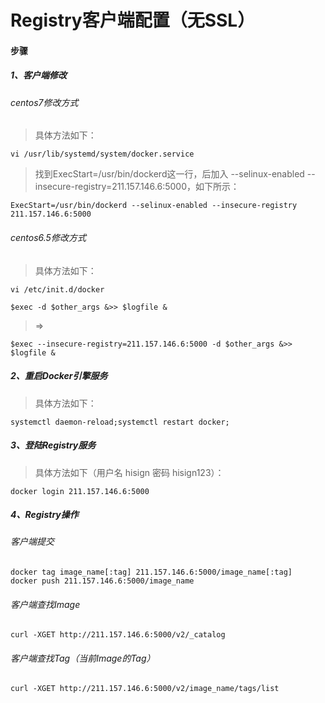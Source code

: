 # Registry客户端配置（无SSL）

#### 步骤
##### 1、客户端修改
###### centos7修改方式
>具体方法如下：
> 
    vi /usr/lib/systemd/system/docker.service
>找到ExecStart=/usr/bin/dockerd这一行，后加入 --selinux-enabled --insecure-registry=211.157.146.6:5000，如下所示：
> 
    ExecStart=/usr/bin/dockerd --selinux-enabled --insecure-registry 211.157.146.6:5000

###### centos6.5修改方式
>具体方法如下：
> 
    vi /etc/init.d/docker
> 
> 
    $exec -d $other_args &>> $logfile &
> 
>=>
> 
    $exec --insecure-registry=211.157.146.6:5000 -d $other_args &>> $logfile &

##### 2、重启Docker引擎服务
>具体方法如下：
> 
    systemctl daemon-reload;systemctl restart docker;

##### 3、登陆Registry服务
>具体方法如下（用户名 hisign 密码 hisign123）：
> 
    docker login 211.157.146.6:5000

##### 4、Registry操作
###### 客户端提交
    docker tag image_name[:tag] 211.157.146.6:5000/image_name[:tag]
    docker push 211.157.146.6:5000/image_name

###### 客户端查找Image
    curl -XGET http://211.157.146.6:5000/v2/_catalog

###### 客户端查找Tag（当前Image的Tag）
    curl -XGET http://211.157.146.6:5000/v2/image_name/tags/list
